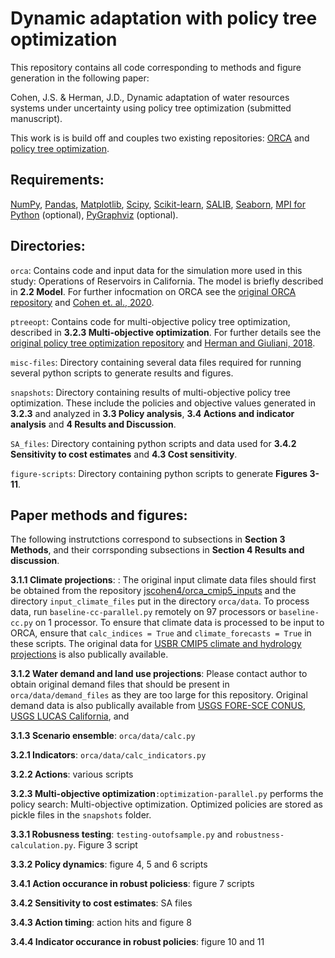 # Dynamic adaptation with policy tree optimization

This repository contains all code corresponding to methods and figure generation in the following paper:

Cohen, J.S. & Herman, J.D., Dynamic adaptation of water resources systems under uncertainty using policy tree optimization (submitted manuscript).

This work is is build off and couples two existing repositories: [ORCA](https://github.com/jscohen4/orca) and [policy tree optimization](https://github.com/jdherman/ptreeopt). 

## Requirements:
[NumPy](http://www.numpy.org/), [Pandas](http://pandas.pydata.org/), [Matplotlib](http://matplotlib.org/), [Scipy](http://www.scipy.org/), [Scikit-learn](http://scikit-learn.org/), [SALIB](https://github.com/SALib/SALib), [Seaborn](https://seaborn.pydata.org/), [MPI for Python](https://mpi4py.readthedocs.io/en/stable/) (optional), [PyGraphviz](https://pygraphviz.github.io/) (optional).

## Directories:
`orca`: Contains code and input data for the simulation more used in this study: Operations of Reservoirs in California. The model is briefly described in **2.2 Model**. For further infocmation on ORCA see the [original ORCA repository](https://github.com/jscohen4/orca) and [Cohen et. al., 2020](https://doi.org/10.1061/(ASCE)WR.1943-5452.0001300).

`ptreeopt`: Contains code for multi-objective policy tree optimization, described in **3.2.3 Multi-objective optimization**. For further details see the [original policy tree optimization repository](https://github.com/jdherman/ptreeopt) and [Herman and Giuliani, 2018](https://doi.org/10.1016/j.envsoft.2017.09.016).

`misc-files`: Directory containing several data files required for running several python scripts to generate results and figures.

`snapshots`: Directory containing results of multi-objective policy tree optimization. These include the policies and objective values generated in **3.2.3** and analyzed in **3.3 Policy analysis**, **3.4 Actions and indicator analysis** and **4 Results and Discussion**.

`SA_files`: Directory containing python scripts and data used for **3.4.2 Sensitivity to cost estimates** and **4.3 Cost sensitivity**. 

`figure-scripts`: Directory containing python scripts to generate **Figures 3-11**.


## Paper methods and figures:
The following instrutctions correspond to subsections in **Section 3 Methods**, and their corrsponding subsections in **Section 4 Results and discussion**.

**3.1.1 Climate projections**: : The original input climate data files should first be obtained from the repository [jscohen4/orca_cmip5_inputs](https://github.com/jscohen4/orca_cmip5_inputs) and the directory `input_climate_files` put in the directory `orca/data`. To process data, run `baseline-cc-parallel.py` remotely on 97 processors or `baseline-cc.py` on 1 processor. To ensure that climate data is processed to be input to ORCA, ensure that `calc_indices = True` and `climate_forecasts = True` in these scripts. The original data for [USBR CMIP5 climate and hydrology projections](https://gdo-dcp.ucllnl.org/downscaled_cmip_projections/dcpInterface.html) is also publically available. 


**3.1.2 Water demand and land use projections**: Please contact author to obtain original demand files that should be present in `orca/data/demand_files` as they are too large for this repository. Original demand data is also publically available from [USGS FORE-SCE CONUS](https://www.sciencebase.gov/catalog/item/5b96c2f9e4b0702d0e826f6d), [USGS LUCAS California](https://www.sciencebase.gov/catalog/item/587fb408e4b085de6c11f389), and 

**3.1.3 Scenario ensemble**: `orca/data/calc.py`

**3.2.1 Indicators**: `orca/data/calc_indicators.py`

**3.2.2 Actions**: various scripts

**3.2.3 Multi-objective optimization**`:optimization-parallel.py` performs the policy search: Multi-objective optimization. Optimized policies are stored as pickle files in the `snapshots` folder.

**3.3.1 Robusness testing**: `testing-outofsample.py` and `robustness-calculation.py`. Figure 3 script

**3.3.2 Policy dynamics**: figure 4, 5 and 6 scripts

**3.4.1 Action occurance in robust policiess**: figure 7 scripts

**3.4.2 Sensitivity to cost estimates**: SA files

**3.4.3 Action timing**: action hits and figure 8

**3.4.4 Indicator occurance in robust policies**: figure 10 and 11
